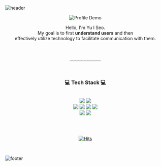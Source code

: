 ![header](https://capsule-render.vercel.app/api?type=waving&&color=0:4282f4,100:f3e5f4&height=100&section=header&fontSize=90)



<div align = "center">
 
 ![Profile Demo](https://tech-orbit.wontory.dev/api?title=I%20SEO&tech=JavaScript,Next.js&size=300)
 
 <p>
  Hello, I'm Yu I Seo.<br/>
  My goal is to first <b>understand users</b> and then <br/>
  effectively utilize technology to facilitate communication with them.<br/>
 </p>
 
 <br/>
 
 <!-- [![Gmail Badge](https://img.shields.io/badge/Gmail-d14836?style=flat-square&logo=Gmail&logoColor=white&link=mailto:oesiu24@gmail.com)](mailto:oesiu24@gmail.com) -->
 <!-- [![Blog Badge](http://img.shields.io/badge/-Blog-green?style=flat-square&logo=tistory&link=https://)]() -->
 
 ﹏﹏﹏﹏﹏﹏﹏
 
 <br/>
  
 <h3>💻 Tech Stack 💻</h3>
 <br/>
 <img src="https://img.shields.io/badge/JavaScript-F7DF1E?style=flat-square&logo=JavaScript&logoColor=white"/>
 <img src="https://img.shields.io/badge/TypeScript-3178C6?style=flat-square&logo=TypeScript&logoColor=white"/>
 <br/>
 <img src="https://img.shields.io/badge/React-61DAFB?style=flat-square&logo=React&logoColor=white"/>
 <img src="https://img.shields.io/badge/Next.js-000000?style=flat-square&logo=Next.js&logoColor=white"/>
 <img src="https://img.shields.io/badge/React Native-61DAFB?style=flat-square&logo=React&logoColor=black"/>
 <img src="https://img.shields.io/badge/Vue-4FC08D?style=flat-square&logo=Vue.js&logoColor=white"/>
 <br/>
 <img src="https://img.shields.io/badge/Python-3776AB?style=flat-square&logo=Python&logoColor=white"/>
 <img src="https://img.shields.io/badge/Django-092E20?style=flat-square&logo=Django&logoColor=white"/>
 
 <br/><br/>
 
 [![Hits](https://hits.seeyoufarm.com/api/count/incr/badge.svg?url=https%3A%2F%2Fgithub.com%2Fyuiseo&count_bg=%23FFD5D5&title_bg=%23FF7575&icon=&icon_color=%23E7E7E7&title=VISIT&edge_flat=false)](https://hits.seeyoufarm.com)

</div>

<br/>

![footer](https://capsule-render.vercel.app/api?type=waving&&color=20:b0c4de,100:f3e5f4&&height=100&reversal=true&section=footer&fontSize=90)
